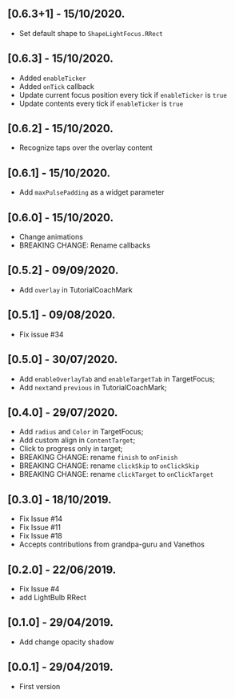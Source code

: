 ## [0.6.3+1] - 15/10/2020.

* Set default shape to `ShapeLightFocus.RRect`

## [0.6.3] - 15/10/2020.

* Added `enableTicker` 
* Added `onTick` callback
* Update current focus position every tick if `enableTicker` is `true`
* Update contents every tick if `enableTicker` is `true`

## [0.6.2] - 15/10/2020.

* Recognize taps over the overlay content

## [0.6.1] - 15/10/2020.

* Add `maxPulsePadding` as a widget parameter

## [0.6.0] - 15/10/2020.

* Change animations
* BREAKING CHANGE: Rename callbacks

## [0.5.2] - 09/09/2020.

* Add `overlay` in TutorialCoachMark

## [0.5.1] - 09/08/2020.

* Fix issue #34

## [0.5.0] - 30/07/2020.

* Add `enableOverlayTab` and `enableTargetTab` in TargetFocus;
* Add `next`and `previous` in TutorialCoachMark;

## [0.4.0] - 29/07/2020.

* Add `radius` and `Color` in TargetFocus;
* Add custom align in `ContentTarget`;
* Click to progress only in target;
* BREAKING CHANGE: rename `finish` to `onFinish`
* BREAKING CHANGE: rename `clickSkip` to `onClickSkip`
* BREAKING CHANGE: rename `clickTarget` to `onClickTarget`

## [0.3.0] - 18/10/2019.

* Fix Issue #14
* Fix Issue #11
* Fix Issue #18
* Accepts contributions from grandpa-guru and Vanethos

## [0.2.0] - 22/06/2019.

* Fix Issue #4
* add LightBulb RRect

## [0.1.0] - 29/04/2019.

* Add change opacity shadow

## [0.0.1] - 29/04/2019.

* First version
